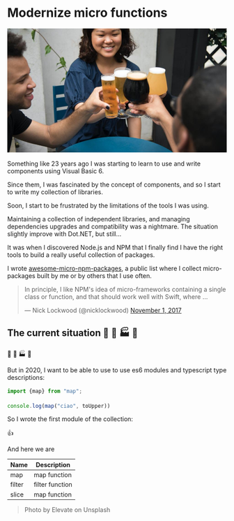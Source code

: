 # Modernize micro functions

![People Cheering](modernize-microfunctions.jpg)

Something like 23 years ago I was starting to learn
to use and write components using Visual Basic 6.

Since them, I was fascinated by the concept of components,
and so I start to write my collection of libraries.

Soon, I start to be frustrated by the limitations of
the tools I was using.

Maintaining a collection of independent libraries,
and managing dependencies upgrades and compatibility
was a nightmare. The situation slightly improve with Dot.NET,
but still...

It was when I discovered Node.js and NPM that I finally find
I have the right tools to build a really useful collection
of packages.

I wrote [awesome-micro-npm-packages](https://github.com/parro-it/awesome-micro-npm-packages),
a public list where I collect micro-packages built by me or by others
that I use often.

<blockquote class="twitter-tweet"><p lang="en" dir="ltr">In principle, I like NPM&#39;s idea of micro-frameworks containing a single class or function, and that should work well with Swift, where …</p>&mdash; Nick Lockwood (@nicklockwood) <a href="https://twitter.com/nicklockwood/status/925738874873184256?ref_src=twsrc%5Etfw">November 1, 2017</a></blockquote>


## The current situation 🤠 🎩 🏭 🏃

🤠 🎩 🏭 🏃

But in 2020, I want to be able to use to use es6 modules
and typescript type descriptions:

```js
import {map} from "map";

console.log(map("ciao", toUpper))
```

So I wrote the first module of the collection:

:thumbsup:

<code data-gist-id="1866f918824936ffb73d8fd0b02879b4"></code>

And here we are

| Name   | Description       |
| ----   | ----------------- |
| map    | map function      |
| filter | filter function   |
| slice  | map function      |





> Photo by Elevate on Unsplash

